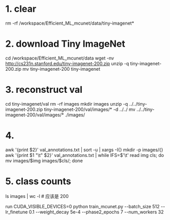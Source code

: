 # 1. clear
rm -rf /workspace/Efficient_ML_mcunet/data/tiny-imagenet*

# 2. download Tiny ImageNet
cd /workspace/Efficient_ML_mcunet/data
wget -nv http://cs231n.stanford.edu/tiny-imagenet-200.zip
unzip -q tiny-imagenet-200.zip
mv tiny-imagenet-200 tiny-imagenet

# 3. reconstruct val
cd tiny-imagenet/val
rm -rf images
mkdir images
unzip -q ../../tiny-imagenet-200.zip tiny-imagenet-200/val/images/* -d ../../
mv ../../tiny-imagenet-200/val/images/* ./images/

# 4. 
awk '{print $2}' val_annotations.txt | sort -u | xargs -I{} mkdir -p images/{}
awk '{print $1 "\t" $2}' val_annotations.txt | while IFS=$'\t' read img cls; do mv images/$img images/$cls/; done

# 5. class counts
ls images | wc -l   # 应该是 200


run
CUDA_VISIBLE_DEVICES=0 python train_mcunet.py --batch_size 512 --lr_finetune 0.1 --weight_decay 5e-4 --phase2_epochs 7 --num_workers 32
